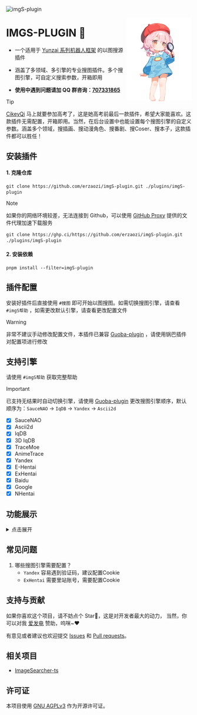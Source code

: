 ![imgS-plugin](https://socialify.git.ci/erzaozi/imgS-plugin/image?description=1&font=Raleway&forks=1&issues=1&language=1&name=1&owner=1&pattern=Circuit%20Board&pulls=1&stargazers=1&theme=Auto)

<img decoding="async" align=right src="resources/readme/girl.png" width="35%">

# IMGS-PLUGIN 🌰

- 一个适用于 [Yunzai 系列机器人框架](https://github.com/yhArcadia/Yunzai-Bot-plugins-index) 的以图搜源插件

- 涵盖了多领域、多引擎的专业搜图插件。多个搜图引擎，可自定义搜索参数，开箱即用

- **使用中遇到问题请加 QQ 群咨询：[707331865](https://qm.qq.com/q/TXTIS9KhO2)**

> [!TIP]
> [CikeyQi](https://github.com/CikeyQi) 马上就要参加高考了，这是她高考前最后一款插件，希望大家能喜欢。这款插件无需配置，开箱即用。当然，在后台设置中也能设置每个搜图引擎的自定义参数。涵盖多个领域，搜插画、搜动漫角色、搜番剧、搜Coser、搜本子，这款插件都可以胜任！

## 安装插件

#### 1. 克隆仓库

```
git clone https://github.com/erzaozi/imgS-plugin.git ./plugins/imgS-plugin
```

> [!NOTE]
> 如果你的网络环境较差，无法连接到 Github，可以使用 [GitHub Proxy](https://ghp.ci/) 提供的文件代理加速下载服务
>
> ```
> git clone https://ghp.ci/https://github.com/erzaozi/imgS-plugin.git ./plugins/imgS-plugin
> ```

#### 2. 安装依赖

```
pnpm install --filter=imgS-plugin
```

## 插件配置

安装好插件后直接使用 `#搜图` 即可开始以图搜图。如需切换搜图引擎，请查看 `#imgS帮助` ，如需更改默认引擎，请查看更改配置文件

> [!WARNING]
> 非常不建议手动修改配置文件，本插件已兼容 [Guoba-plugin](https://github.com/guoba-yunzai/guoba-plugin) ，请使用锅巴插件对配置项进行修改

## 支持引擎

请使用 `#imgS帮助` 获取完整帮助

> [!IMPORTANT]
> 已支持无结果时自动切换引擎，请使用 [Guoba-plugin](https://github.com/guoba-yunzai/guoba-plugin) 更改搜图引擎顺序，默认顺序为：`SauceNAO` -> `IqDB` -> `Yandex` -> `Ascii2d`

- [x] SauceNAO
- [x] Ascii2d
- [x] IqDB
- [x] 3D IqDB
- [x] TraceMoe
- [x] AnimeTrace
- [x] Yandex
- [x] E-Hentai
- [x] ExHentai
- [x] Baidu
- [x] Google
- [x] NHentai

## 功能展示


<details><summary>点击展开</summary>

| 搜图引擎 | 支持领域 | 结果展示 |
| ---------- | ---------- | ---------- |
| SauceNAO    | 支持Pixiv、Twitter等多个平台的图像搜索 | ![renderings](https://cdn.jsdelivr.net/gh/erzaozi/imgS-plugin/resources/readme/saucenao.png) |
| Ascii2d     | 主要提供色阶、特征搜索，支持Pixiv、Twitter（部分支持）等 | ![renderings](https://cdn.jsdelivr.net/gh/erzaozi/imgS-plugin/resources/readme/ascii2d.png) |
| IqDB        | 多模式图片搜索，支持多个二次元相关站点 | ![renderings](https://cdn.jsdelivr.net/gh/erzaozi/imgS-plugin/resources/readme/iqdb.png) |
| 3D IqDB        | 支持偶像、角色扮演和亚洲模特搜索 | ![renderings](https://cdn.jsdelivr.net/gh/erzaozi/imgS-plugin/resources/readme/3diqdb.png) |
| TraceMoe   | 定位以及搜寻动画截图的搜索引擎 | ![renderings](https://cdn.jsdelivr.net/gh/erzaozi/imgS-plugin/resources/readme/tracemoe.png) |
| AnimeTrace | 主要用于番剧、Galgame游戏角色搜索，能自动识别角色脸部并搜索对应图片 | ![renderings](https://cdn.jsdelivr.net/gh/erzaozi/imgS-plugin/resources/readme/animetrace.png) |
| Yandex      | 强大的图像搜索引擎，支持广泛的图像搜索 | ![renderings](https://cdn.jsdelivr.net/gh/erzaozi/imgS-plugin/resources/readme/yandex.png) |
| E-Hentai    | 主要用于搜索成人向的插画和漫画等 | ![renderings](https://cdn.jsdelivr.net/gh/erzaozi/imgS-plugin/resources/readme/ehentai.png) |
| Baidu       | 提供以图搜图功能，支持广泛的内容搜索 | ![renderings](https://cdn.jsdelivr.net/gh/erzaozi/imgS-plugin/resources/readme/baidu.png) |
| Google       | 非常广泛应用的以图搜图引擎，支持各种类型的图片搜索 | ![renderings](https://cdn.jsdelivr.net/gh/erzaozi/imgS-plugin/resources/readme/google.png) |

</details>

## 常见问题

1. 哪些搜图引擎需要配置？
   - `Yandex` 容易遇到验证码，建议配置Cookie
   - `ExHentai` 需要里站账号，需要配置Cookie

## 支持与贡献

如果你喜欢这个项目，请不妨点个 Star🌟，这是对开发者最大的动力， 当然，你可以对我 [爱发电](https://afdian.net/a/sumoqi) 赞助，呜咪~❤️

有意见或者建议也欢迎提交 [Issues](https://github.com/erzaozi/imgS-plugin/issues) 和 [Pull requests](https://github.com/erzaozi/imgS-plugin/pulls)。

## 相关项目

- [ImageSearcher-ts](https://github.com/huankong233/ImageSearcher-ts)

## 许可证

本项目使用 [GNU AGPLv3](https://choosealicense.com/licenses/agpl-3.0/) 作为开源许可证。
